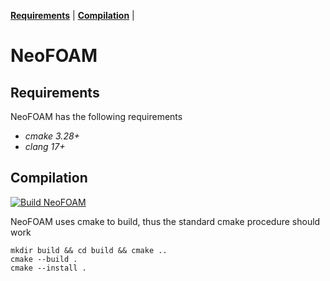 **[Requirements](#requirements)** |
**[Compilation](#Compilation)** |
# NeoFOAM

## Requirements

NeoFOAM has the following requirements

*  _cmake 3.28+_
*  _clang 17+_ 

## Compilation

[![Build NeoFOAM](https://github.com/exasim-project/NeoFOAM/actions/workflows/build.yaml/badge.svg)](https://github.com/exasim-project/NeoFOAM/actions/workflows/build.yaml)

NeoFOAM uses cmake to build, thus the standard cmake procedure should work 

    mkdir build && cd build && cmake ..
    cmake --build .
    cmake --install .
